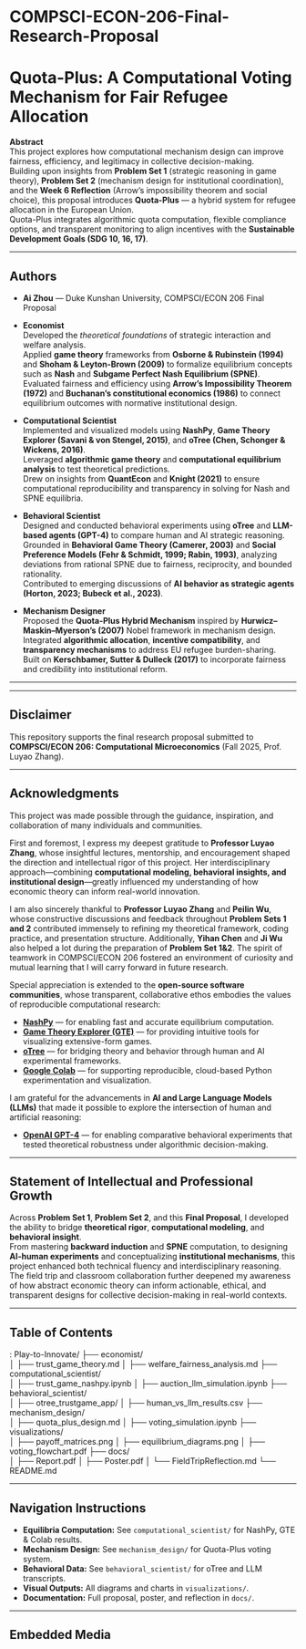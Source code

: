 # COMPSCI-ECON-206-Final-Research-Proposal
# Quota-Plus: A Computational Voting Mechanism for Fair Refugee Allocation

**Abstract**  
This project explores how computational mechanism design can improve fairness, efficiency, and legitimacy in collective decision-making.  
Building upon insights from **Problem Set 1** (strategic reasoning in game theory), **Problem Set 2** (mechanism design for institutional coordination), and the **Week 6 Reflection** (Arrow’s impossibility theorem and social choice), this proposal introduces **Quota-Plus** — a hybrid system for refugee allocation in the European Union.  
Quota-Plus integrates algorithmic quota computation, flexible compliance options, and transparent monitoring to align incentives with the **Sustainable Development Goals (SDG 10, 16, 17)**.  


---

## Authors
- **Ai Zhou** — Duke Kunshan University, COMPSCI/ECON 206 Final Proposal
- **Economist**  
  Developed the *theoretical foundations* of strategic interaction and welfare analysis.  
  Applied **game theory** frameworks from **Osborne & Rubinstein (1994)** and **Shoham & Leyton-Brown (2009)** to formalize equilibrium concepts such as **Nash** and **Subgame Perfect Nash Equilibrium (SPNE)**.  
  Evaluated fairness and efficiency using **Arrow’s Impossibility Theorem (1972)** and **Buchanan’s constitutional economics (1986)** to connect equilibrium outcomes with normative institutional design.

- **Computational Scientist**  
  Implemented and visualized models using **NashPy**, **Game Theory Explorer (Savani & von Stengel, 2015)**, and **oTree (Chen, Schonger & Wickens, 2016)**.  
  Leveraged **algorithmic game theory** and **computational equilibrium analysis** to test theoretical predictions.  
  Drew on insights from **QuantEcon** and **Knight (2021)** to ensure computational reproducibility and transparency in solving for Nash and SPNE equilibria.

- **Behavioral Scientist**  
  Designed and conducted behavioral experiments using **oTree** and **LLM-based agents (GPT-4)** to compare human and AI strategic reasoning.  
  Grounded in **Behavioral Game Theory (Camerer, 2003)** and **Social Preference Models (Fehr & Schmidt, 1999; Rabin, 1993)**, analyzing deviations from rational SPNE due to fairness, reciprocity, and bounded rationality.  
  Contributed to emerging discussions of **AI behavior as strategic agents (Horton, 2023; Bubeck et al., 2023)**.

- **Mechanism Designer**  
  Proposed the **Quota-Plus Hybrid Mechanism** inspired by **Hurwicz–Maskin–Myerson’s (2007)** Nobel framework in mechanism design.  
  Integrated **algorithmic allocation**, **incentive compatibility**, and **transparency mechanisms** to address EU refugee burden-sharing.  
  Built on **Kerschbamer, Sutter & Dulleck (2017)** to incorporate fairness and credibility into institutional reform.

---

---

## Disclaimer
This repository supports the final research proposal submitted to  
**COMPSCI/ECON 206: Computational Microeconomics** (Fall 2025, Prof. Luyao Zhang).  

---

## Acknowledgments
This project was made possible through the guidance, inspiration, and collaboration of many individuals and communities.  

First and foremost, I express my deepest gratitude to **Professor Luyao Zhang**, whose insightful lectures, mentorship, and encouragement shaped the direction and intellectual rigor of this project. Her interdisciplinary approach—combining **computational modeling, behavioral insights, and institutional design**—greatly influenced my understanding of how economic theory can inform real-world innovation.  

I am also sincerely thankful to **Professor Luyao Zhang** and **Peilin Wu**, whose constructive discussions and feedback throughout **Problem Sets 1 and 2** contributed immensely to refining my theoretical framework, coding practice, and presentation structure. Additionally, **Yihan Chen** and **Ji Wu** also helped a lot during the preparation of **Problem Set 1&2**. The spirit of teamwork in COMPSCI/ECON 206 fostered an environment of curiosity and mutual learning that I will carry forward in future research.  

Special appreciation is extended to the **open-source software communities**, whose transparent, collaborative ethos embodies the values of reproducible computational research:
- [**NashPy**](https://nashpy.readthedocs.io) — for enabling fast and accurate equilibrium computation.  
- [**Game Theory Explorer (GTE)**](http://www.gametheoryexplorer.org) — for providing intuitive tools for visualizing extensive-form games.  
- [**oTree**](https://otree.readthedocs.io) — for bridging theory and behavior through human and AI experimental frameworks.  
- [**Google Colab**](https://colab.research.google.com/) — for supporting reproducible, cloud-based Python experimentation and visualization.    

I am grateful for the advancements in **AI and Large Language Models (LLMs)** that made it possible to explore the intersection of human and artificial reasoning:
- [**OpenAI GPT-4**](https://openai.com/research/gpt-4) — for enabling comparative behavioral experiments that tested theoretical robustness under algorithmic decision-making.  

---

## Statement of Intellectual and Professional Growth
Across **Problem Set 1**, **Problem Set 2**, and this **Final Proposal**, I developed the ability to bridge **theoretical rigor**, **computational modeling**, and **behavioral insight**.  
From mastering **backward induction** and **SPNE** computation, to designing **AI-human experiments** and conceptualizing **institutional mechanisms**, this project enhanced both technical fluency and interdisciplinary reasoning. The field trip and classroom collaboration further deepened my awareness of how abstract economic theory can inform actionable, ethical, and transparent designs for collective decision-making in real-world contexts.

---
## Table of Contents

<Project-Name>: Play-to-Innovate/
├── economist/                
│   ├── trust_game_theory.md
│   ├── welfare_fairness_analysis.md
├── computational_scientist/  
│   ├── trust_game_nashpy.ipynb
│   ├── auction_llm_simulation.ipynb
├── behavioral_scientist/     
│   ├── otree_trustgame_app/
│   ├── human_vs_llm_results.csv
├── mechanism_design/         
│   ├── quota_plus_design.md
│   ├── voting_simulation.ipynb
├── visualizations/           
│   ├── payoff_matrices.png
│   ├── equilibrium_diagrams.png
│   ├── voting_flowchart.pdf
├── docs/                     
│   ├── Report.pdf
│   ├── Poster.pdf
│   └── FieldTripReflection.md
└── README.md

---
## Navigation Instructions
- **Equilibria Computation:** See `computational_scientist/` for NashPy, GTE & Colab results.  
- **Mechanism Design:** See `mechanism_design/` for Quota-Plus voting system.  
- **Behavioral Data:** See `behavioral_scientist/` for oTree and LLM transcripts.  
- **Visual Outputs:** All diagrams and charts in `visualizations/`.  
- **Documentation:** Full proposal, poster, and reflection in `docs/`.
  
---
## Embedded Media
